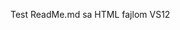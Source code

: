 ﻿<!DOCTYPE html>

<html lang="en" xmlns="http://www.w3.org/1999/xhtml">
<head>
    <meta charset="utf-8" />
    <title>ReadMe.md</title>
</head>
<body>
<p>Test ReadMe.md sa HTML fajlom VS12</p>
</body>
</html>
